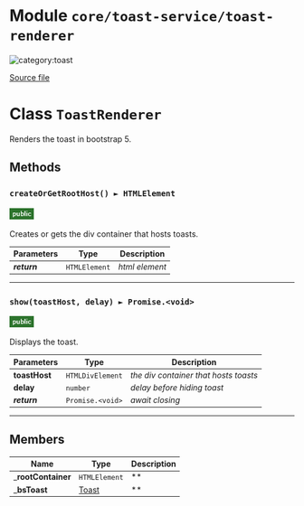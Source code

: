 # Module `core/toast-service/toast-renderer`

![category:toast](https://img.shields.io/badge/category-toast-blue.svg?style=flat-square)



[Source file](..\src\core\toast-service\toast-renderer.js)

# Class `ToastRenderer`

Renders the toast in bootstrap 5.

## Methods

### `createOrGetRootHost() ► HTMLElement`

![modifier: public](images/badges/modifier-public.png)

Creates or gets the div container that hosts toasts.

Parameters | Type | Description
--- | --- | ---
__*return*__ | `HTMLElement` | *html element*

---

### `show(toastHost, delay) ► Promise.<void>`

![modifier: public](images/badges/modifier-public.png)

Displays the toast.

Parameters | Type | Description
--- | --- | ---
__toastHost__ | `HTMLDivElement` | *the div container that hosts toasts*
__delay__ | `number` | *delay before hiding toast*
__*return*__ | `Promise.<void>` | *await closing*

---

## Members

Name | Type | Description
--- | --- | ---
___rootContainer__ | `HTMLElement` | **
___bsToast__ | [Toast](src-core-toast-service_toast.md) | **
